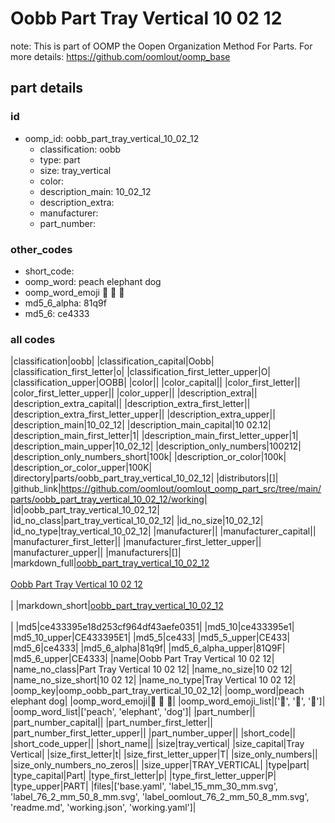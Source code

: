 # Oobb Part Tray Vertical 10 02 12  

note: This is part of OOMP the Oopen Organization Method For Parts. For more details: https://github.com/oomlout/oomp_base

##  part details





### id
* oomp_id: oobb_part_tray_vertical_10_02_12
  * classification: oobb
  * type: part
  * size: tray_vertical
  * color: 
  * description_main: 10_02_12
  * description_extra: 
  * manufacturer: 
  * part_number: 

### other_codes
* short_code: 
* oomp_word: peach elephant dog
* oomp_word_emoji :peach: :elephant: :dog:
* md5_6_alpha: 81q9f
* md5_6: ce4333

### all codes 
|classification|oobb|
|classification_capital|Oobb|
|classification_first_letter|o|
|classification_first_letter_upper|O|
|classification_upper|OOBB|
|color||
|color_capital||
|color_first_letter||
|color_first_letter_upper||
|color_upper||
|description_extra||
|description_extra_capital||
|description_extra_first_letter||
|description_extra_first_letter_upper||
|description_extra_upper||
|description_main|10_02_12|
|description_main_capital|10 02.12|
|description_main_first_letter|1|
|description_main_first_letter_upper|1|
|description_main_upper|10_02_12|
|description_only_numbers|100212|
|description_only_numbers_short|100k|
|description_or_color|100k|
|description_or_color_upper|100K|
|directory|parts/oobb_part_tray_vertical_10_02_12|
|distributors|[]|
|github_link|https://github.com/oomlout/oomlout_oomp_part_src/tree/main/parts/oobb_part_tray_vertical_10_02_12/working|
|id|oobb_part_tray_vertical_10_02_12|
|id_no_class|part_tray_vertical_10_02_12|
|id_no_size|10_02_12|
|id_no_type|tray_vertical_10_02_12|
|manufacturer||
|manufacturer_capital||
|manufacturer_first_letter||
|manufacturer_first_letter_upper||
|manufacturer_upper||
|manufacturers|[]|
|markdown_full|[oobb_part_tray_vertical_10_02_12](https://github.com/oomlout/oomlout_oomp_part_src/tree/main/parts/oobb_part_tray_vertical_10_02_12/working)<br>[](https://github.com/oomlout/oomlout_oomp_part_src/tree/main/parts/oobb_part_tray_vertical_10_02_12/working)<br>[Oobb Part Tray Vertical 10 02 12](https://github.com/oomlout/oomlout_oomp_part_src/tree/main/parts/oobb_part_tray_vertical_10_02_12/working)<br><br>|
|markdown_short|[oobb_part_tray_vertical_10_02_12](https://github.com/oomlout/oomlout_oomp_part_src/tree/main/parts/oobb_part_tray_vertical_10_02_12/working)<br><br>|
|md5|ce433395e18d253cf964df43aefe0351|
|md5_10|ce433395e1|
|md5_10_upper|CE433395E1|
|md5_5|ce433|
|md5_5_upper|CE433|
|md5_6|ce4333|
|md5_6_alpha|81q9f|
|md5_6_alpha_upper|81Q9F|
|md5_6_upper|CE4333|
|name|Oobb Part Tray Vertical 10 02 12|
|name_no_class|Part Tray Vertical 10 02 12|
|name_no_size|10 02 12|
|name_no_size_short|10 02 12|
|name_no_type|Tray Vertical 10 02 12|
|oomp_key|oomp_oobb_part_tray_vertical_10_02_12|
|oomp_word|peach elephant dog|
|oomp_word_emoji|:peach: :elephant: :dog:|
|oomp_word_emoji_list|[':peach:', ':elephant:', ':dog:']|
|oomp_word_list|['peach', 'elephant', 'dog']|
|part_number||
|part_number_capital||
|part_number_first_letter||
|part_number_first_letter_upper||
|part_number_upper||
|short_code||
|short_code_upper||
|short_name||
|size|tray_vertical|
|size_capital|Tray Vertical|
|size_first_letter|t|
|size_first_letter_upper|T|
|size_only_numbers||
|size_only_numbers_no_zeros||
|size_upper|TRAY_VERTICAL|
|type|part|
|type_capital|Part|
|type_first_letter|p|
|type_first_letter_upper|P|
|type_upper|PART|
|files|['base.yaml', 'label_15_mm_30_mm.svg', 'label_76_2_mm_50_8_mm.svg', 'label_oomlout_76_2_mm_50_8_mm.svg', 'readme.md', 'working.json', 'working.yaml']|

